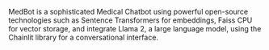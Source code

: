 MedBot is a sophisticated Medical Chatbot using powerful open-source technologies such as Sentence Transformers for embeddings, 
Faiss CPU for vector storage, and integrate Llama 2, a large language model, using the Chainlit library for a conversational interface.


